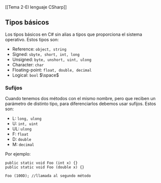 [[Tema 2-El lenguaje CSharp]]

## Tipos básicos
Los tipos básicos en C# sin alias a tipos que proporciona el sistema operativo. Estos tipos son:
+ Reference: `object, string`
+ Signed: `sbyte, short, int, long`
+ Unsigned: `byte, unshort, uint, ulong`
+ Character: `char`
+ Floating-point: `float, double, decimal`
+ Logical: `bool`
$\space$
### Sufijos
Cuando tenemos dos métodos con el mismo nombre, pero que reciben un parámetro de distinto tipo, para diferenciarlos debemos usar sufijos. Estos son:
+ L:  `long, ulong`
+ U: `int, uint`
+ UL: `ulong`
+ F: `float`
+ D: `double`
+ M: `decimal`

Por ejemplo:

```CSharp
public static void Foo (int x) {}
public static void Foo (double x) {}

Foo (100D); //llamada al segundo método
```